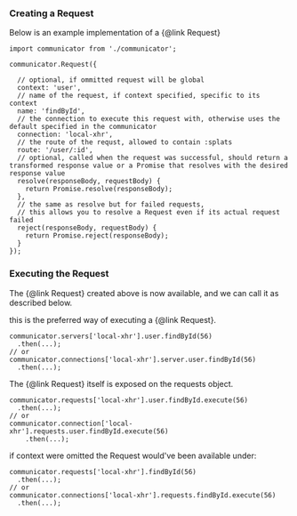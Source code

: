 ### Creating a Request

Below is an example implementation of a {@link Request}
```
import communicator from './communicator';

communicator.Request({

  // optional, if ommitted request will be global
  context: 'user',
  // name of the request, if context specified, specific to its context
  name: 'findById',
  // the connection to execute this request with, otherwise uses the default specified in the communicator
  connection: 'local-xhr',
  // the route of the requst, allowed to contain :splats
  route: '/user/:id',
  // optional, called when the request was successful, should return a transformed response value or a Promise that resolves with the desired response value
  resolve(responseBody, requestBody) {
    return Promise.resolve(responseBody);
  },
  // the same as resolve but for failed requests,
  // this allows you to resolve a Request even if its actual request failed
  reject(responseBody, requestBody) {
    return Promise.reject(responseBody);
  }
});
```

### Executing the Request
The {@link Request} created above is now available, and we can call it as described below.

this is the preferred way of executing a {@link Request}.
```
communicator.servers['local-xhr'].user.findById(56)
  .then(...);
// or
communicator.connections['local-xhr'].server.user.findById(56)
  .then(...);
```

The {@link Request} itself is exposed on the requests object.
```
communicator.requests['local-xhr'].user.findById.execute(56)
  .then(...);
// or
communicator.connection['local-xhr'].requests.user.findById.execute(56)
    .then(...);
```

if context were omitted the Request would've been available under:

```
communicator.requests['local-xhr'].findById(56)
  .then(...);
// or
communicator.connections['local-xhr'].requests.findById.execute(56)
  .then(...);

```